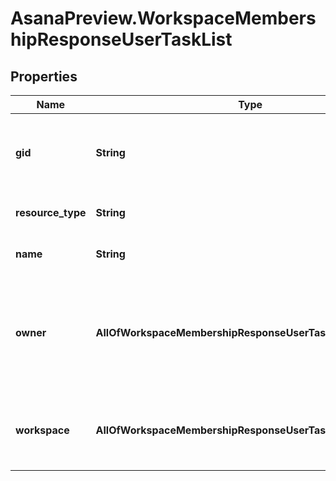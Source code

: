 # AsanaPreview.WorkspaceMembershipResponseUserTaskList

## Properties
Name | Type | Description | Notes
------------ | ------------- | ------------- | -------------
**gid** | **String** | Globally unique identifier of the resource, as a string. | [optional] 
**resource_type** | **String** | The base type of this resource. | [optional] 
**name** | **String** | The name of the user task list. | [optional] 
**owner** | **AllOfWorkspaceMembershipResponseUserTaskListOwner** | The owner of the user task list, i.e. the person whose My Tasks is represented by this resource. | [optional] 
**workspace** | **AllOfWorkspaceMembershipResponseUserTaskListWorkspace** | The workspace in which the user task list is located. | [optional] 
